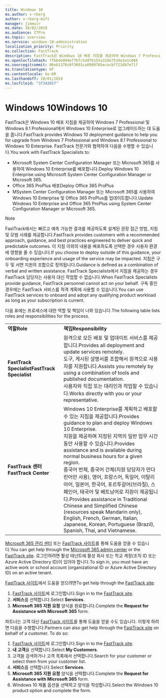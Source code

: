 ```yaml
---
title: Windows 10
ms.author: v-rberg
author: v-rberg-msft
manager: jimmuir
ms.date: 10/02/2019
ms.audience: ITPro
ms.topic: overview
ms.service: windows-10-administration
localization_priority: Priority
ms.collection: FastTrack
description: FastTrack은 Windows 10 배포 지침을 제공하여 Windows 7 Professional 및 Windows 8.1 Professional에서 Windows 10 Enterprise로 업그레이드하는 데 도움을 줍니다.
ms.openlocfilehash: ffbbde094e77bfc5ddf6155a318e7534e2a1c666
ms.sourcegitcommit: 06eb1378c0f3601ca6909765ecacbff23db7e71f
ms.translationtype: HT
ms.contentlocale: ko-KR
ms.lasthandoff: 10/01/2019
ms.locfileid: "37342657"
---
```

# <a name="windows-10"></a><span data-ttu-id="498a3-103">Windows 10</span><span class="sxs-lookup"><span data-stu-id="498a3-103">Windows 10</span></span>

<span data-ttu-id="498a3-104">FastTrack은 Windows 10 배포 지침을 제공하여 Windows 7 Professional 및 Windows 8.1 Professional에서 Windows 10 Enterprise로 업그레이드하는 데 도움을 줍니다.</span><span class="sxs-lookup"><span data-stu-id="498a3-104">FastTrack provides Windows 10 deployment guidance to help you for upgrade from Windows 7 Professional and Windows 8.1 Professional to Windows 10 Enterprise.</span></span> <span data-ttu-id="498a3-105">FastTrack 전문가와 협력하여 다음을 수행할 수 있습니다.</span><span class="sxs-lookup"><span data-stu-id="498a3-105">You work with FastTrack Specialists to:</span></span>

- <span data-ttu-id="498a3-106">Microsoft System Center Configuration Manager 또는 Microsoft 365를 사용하여 Windows 10 Enterprise를 배포합니다.</span><span class="sxs-lookup"><span data-stu-id="498a3-106">Deploy Windows 10 Enterprise using Microsoft System Center Configuration Manager or Microsoft 365.</span></span>
- <span data-ttu-id="498a3-107">Office 365 ProPlus 배포</span><span class="sxs-lookup"><span data-stu-id="498a3-107">Deploy Office 365 ProPlus</span></span> 
- <span data-ttu-id="498a3-108">MSystem Center Configuration Manager 또는 Microsoft 365를 사용하여 Windows 10 Enterprise 및 Office 365 ProPlus를 업데이트합니다.</span><span class="sxs-lookup"><span data-stu-id="498a3-108">Update Windows 10 Enterprise and Office 365 ProPlus using System Center Configuration Manager or Microsoft 365.</span></span>
  
> [!NOTE]
> <span data-ttu-id="498a3-109">FastTrack에서는 빠르고 예측 가능한 결과를 제공하도록 설계된 권장 접근 방법, 지침 및 모범 사례를 제공합니다.</span><span class="sxs-lookup"><span data-stu-id="498a3-109">FastTrack provides customers with a recommended approach, guidance, and best practices engineered to deliver quick and predictable outcomes.</span></span> <span data-ttu-id="498a3-110">이 지침 이외의 내용을 배포하도록 선택한 경우 사용자 환경에 영향을 줄 수 있습니다.</span><span class="sxs-lookup"><span data-stu-id="498a3-110">If you choose to deploy outside of this guidance, your onboarding experience and usage of the service may be impacted.</span></span> <span data-ttu-id="498a3-111">지침은 구두 및 서면 지원의 조합으로 정의됩니다.</span><span class="sxs-lookup"><span data-stu-id="498a3-111">Guidance is defined as a combination of verbal and written assistance.</span></span> <span data-ttu-id="498a3-112">FastTrack Specialists에서 지침을 제공하는 경우 FastTrack 담당자는 사용자 대신 작업할 수 없습니다.</span><span class="sxs-lookup"><span data-stu-id="498a3-112">When FastTrack Specialists provide guidance, FastTrack personnel cannot act on your behalf.</span></span> <span data-ttu-id="498a3-113">구독 중인 경우에는 FastTrack 서비스를 적격 계획에 사용할 수 있습니다.</span><span class="sxs-lookup"><span data-stu-id="498a3-113">You can use FastTrack services to onboard and adopt any qualifying product workload as long as your subscription is current.</span></span>  
    
<span data-ttu-id="498a3-114">다음 표에는 프로세스에 대한 역할 및 책임이 나와 있습니다.</span><span class="sxs-lookup"><span data-stu-id="498a3-114">The following table lists roles and responsibilities for the process.</span></span>

|||
|:-----|:-----|
|<span data-ttu-id="498a3-115">**역할**</span><span class="sxs-lookup"><span data-stu-id="498a3-115">**Role**</span></span> <br/> |<span data-ttu-id="498a3-116">**책임**</span><span class="sxs-lookup"><span data-stu-id="498a3-116">**Responsibility**</span></span> <br/> |
|<span data-ttu-id="498a3-117">**FastTrack Specialist**</span><span class="sxs-lookup"><span data-stu-id="498a3-117">**FastTrack Specialist**</span></span> <br/> |<span data-ttu-id="498a3-118">원격으로 모든 배포 및 업데이트 서비스를 제공합니다.</span><span class="sxs-lookup"><span data-stu-id="498a3-118">Provides all deployment and update services remotely.</span></span>  <br/> <span data-ttu-id="498a3-119">도구, 게시된 설명서를 조합해서 원격으로 사용자를 지원합니다.</span><span class="sxs-lookup"><span data-stu-id="498a3-119">Assists you remotely by using a combination of tools and published documentation.</span></span> <br/> <span data-ttu-id="498a3-120">사용자와 직접 또는 대리인과 작업할 수 있습니다.</span><span class="sxs-lookup"><span data-stu-id="498a3-120">Works directly with you or your representative.</span></span>|
|<span data-ttu-id="498a3-121">**FastTrack 센터**</span><span class="sxs-lookup"><span data-stu-id="498a3-121">**FastTrack Center**</span></span>  <br/> |<span data-ttu-id="498a3-122">Windows 10 Enterprise를 계획하고 배포할 수 있는 지침을 제공합니다.</span><span class="sxs-lookup"><span data-stu-id="498a3-122">Provides guidance to plan and deploy Windows 10 Enterprise.</span></span>   <br/> <span data-ttu-id="498a3-123">지원을 제공하며 지정된 지역의 일반 업무 시간 동안 사용할 수 있습니다.</span><span class="sxs-lookup"><span data-stu-id="498a3-123">Provides assistance and is available during normal business hours for a given region.</span></span> <br/> <span data-ttu-id="498a3-124">중국어 번체, 중국어 간체(지원 담당자가 만다린어만 사용), 영어, 프랑스어, 독일어, 이탈리아어, 일본어, 한국어, 포르투갈어(브라질), 스페인어, 태국어 및 베트남어로 지원이 제공됩니다.</span><span class="sxs-lookup"><span data-stu-id="498a3-124">Provides assistance in Traditional Chinese and Simplified Chinese (resources speak Mandarin only), English, French, German, Italian, Japanese, Korean, Portuguese (Brazil), Spanish, Thai, and Vietnamese.</span></span>|
 
<span data-ttu-id="498a3-125">[Microsoft 365 관리 센터](https://go.microsoft.com/fwlink/?linkid=2032704) 또는 [FastTrack 사이트](https://go.microsoft.com/fwlink/?linkid=780698)를 통해 도움을 얻을 수 있습니다.</span><span class="sxs-lookup"><span data-stu-id="498a3-125">You can get help through the [Microsoft 365 admin center](https://go.microsoft.com/fwlink/?linkid=2032704) or the [FastTrack site](https://go.microsoft.com/fwlink/?linkid=780698).</span></span> <span data-ttu-id="498a3-126">로그인하려면 활성 테넌트에 활성 회사 또는 학교 계정(조직 ID 또는 Azure Active Directory ID)이 있어야 합니다.</span><span class="sxs-lookup"><span data-stu-id="498a3-126">To sign in, you must have an active work or school account (organizational ID or Azure Active Directory ID) on an active tenant.</span></span> 

<span data-ttu-id="498a3-127">[FastTrack 사이트](https://go.microsoft.com/fwlink/?linkid=780698)에서 도움을 얻으려면</span><span class="sxs-lookup"><span data-stu-id="498a3-127">To get help through the [FastTrack site](https://go.microsoft.com/fwlink/?linkid=780698):</span></span> 
1.  <span data-ttu-id="498a3-128">[FastTrack 사이트](https://go.microsoft.com/fwlink/?linkid=780698)에 로그인합니다.</span><span class="sxs-lookup"><span data-stu-id="498a3-128">Sign in to the [FastTrack site](https://go.microsoft.com/fwlink/?linkid=780698).</span></span> 
2.  <span data-ttu-id="498a3-129">**서비스**를 선택합니다.</span><span class="sxs-lookup"><span data-stu-id="498a3-129">Select **Services**.</span></span>
3.  <span data-ttu-id="498a3-130">**Microsoft 365 지원 요청** 양식을 완료합니다.</span><span class="sxs-lookup"><span data-stu-id="498a3-130">Complete the **Request for Assistance with Microsoft 365** form.</span></span>
  
<span data-ttu-id="498a3-p104">파트너는 고객 대신 [FastTrack 사이트](https://go.microsoft.com/fwlink/?linkid=780698)를 통해 도움을 얻을 수도 있습니다. 이렇게 하려면 다음을 수행합니다.</span><span class="sxs-lookup"><span data-stu-id="498a3-p104">Partners can also get help through the [FastTrack site](https://go.microsoft.com/fwlink/?linkid=780698) on behalf of a customer. To do so:</span></span>
1.  <span data-ttu-id="498a3-133">[FastTrack 사이트](https://go.microsoft.com/fwlink/?linkid=780698)에 로그인합니다.</span><span class="sxs-lookup"><span data-stu-id="498a3-133">Sign in to the [FastTrack site](https://go.microsoft.com/fwlink/?linkid=780698).</span></span> 
2.  <span data-ttu-id="498a3-134">**내 고객**을 선택합니다.</span><span class="sxs-lookup"><span data-stu-id="498a3-134">Select **My Customers**.</span></span>
3.  <span data-ttu-id="498a3-135">고객을 검색하거나 고객 목록에서 선택합니다.</span><span class="sxs-lookup"><span data-stu-id="498a3-135">Search for your customer or select them from your customer list.</span></span>
4.  <span data-ttu-id="498a3-136">**서비스**를 선택합니다.</span><span class="sxs-lookup"><span data-stu-id="498a3-136">Select **Services**.</span></span>
5.  <span data-ttu-id="498a3-137">**Microsoft 365 지원 요청** 양식을 선택합니다.</span><span class="sxs-lookup"><span data-stu-id="498a3-137">Complete the **Request for Assistance with Microsoft 365** form.</span></span>
6.  <span data-ttu-id="498a3-138">Windows 10 제품 옵션을 선택하고 양식을 작성합니다.</span><span class="sxs-lookup"><span data-stu-id="498a3-138">Select the Windows 10 product option and complete the form.</span></span>
 